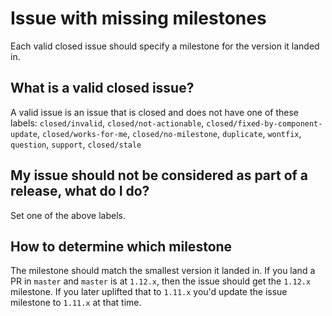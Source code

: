 # Issue with missing milestones

Each valid closed issue should specify a milestone for the version it landed in.

## What is a valid closed issue?

A valid issue is an issue that is closed and does not have one of these labels: `closed/invalid`, `closed/not-actionable`, `closed/fixed-by-component-update`, `closed/works-for-me`, `closed/no-milestone`, `duplicate`,
`wontfix`, `question`, `support`, `closed/stale`

## My issue should not be considered as part of a release, what do I do?

Set one of the above labels.

## How to determine which milestone

The milestone should match the smallest version it landed in.
If you land a PR in `master` and `master` is at `1.12.x`, then the issue should get the `1.12.x` milestone.
If you later uplifted that to `1.11.x` you'd update the issue milestone to `1.11.x` at that time.